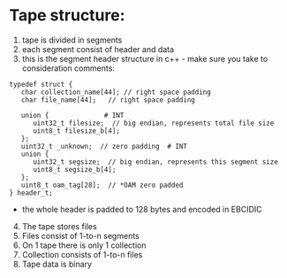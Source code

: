 # Tape structure:
1. tape is divided in segments
2. each segment consist of header and data
3. this is the segment header structure in c++ - make sure you take to consideration comments:
```
typedef struct {
   char collection_name[44]; // right space padding
   char file_name[44];   // right space padding

   union {              # INT
      uint32_t filesize;  // big endian, represents total file size
      uint8_t filesize_b[4];  
   };
   uint32_t _unknown;  // zero padding  # INT
   union {
      uint32_t segsize;  // big endian, represents this segment size
      uint8_t segsize_b[4];
   };
   uint8_t oam_tag[28];  // *OAM zero padded
} header_t;
```
* the whole header is padded to 128 bytes and encoded in EBCIDIC
4. The tape stores files
5. Files consist of  1-to-n segments
6. On 1 tape there is only 1 collection
7. Collection consists of 1-to-n files
8. Tape data is binary